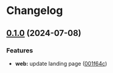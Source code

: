 # Changelog

## [0.1.0](https://github.com/ungnome/remembit/compare/remembit-web-v0.0.1...remembit-web-v0.1.0) (2024-07-08)


### Features

* **web:** update landing page ([001f64c](https://github.com/ungnome/remembit/commit/001f64c5f13cb5fdd1220f1fe7367a398807d4a4))

